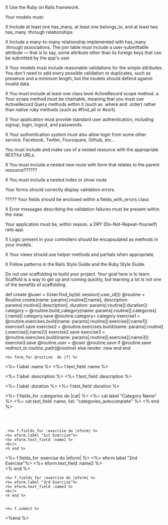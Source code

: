 

X Use the Ruby on Rails framework.

Your models must:

X Include at least one has_many, at least one belongs_to, and at least two has_many :through relationships

X Include a many-to-many relationship implemented with has_many :through associations. The join table must include a user-submittable attribute — that is to say, some attribute other than its foreign keys that can be submitted by the app's user

X Your models must include reasonable validations for the simple attributes. You don't need to add every possible validation or duplicates, such as presence and a minimum length, but the models should defend against invalid data.

X You must include at least one class level ActiveRecord scope method. a. Your scope method must be chainable, meaning that you must use ActiveRecord Query methods within it (such as .where and .order) rather than native ruby methods (such as #find_all or #sort).

X Your application must provide standard user authentication, including signup, login, logout, and passwords.

X Your authentication system must also allow login from some other service. Facebook, Twitter, Foursquare, Github, etc...

You must include and make use of a nested resource with the appropriate RESTful URLs.

X You must include a nested new route with form that relates to the parent resource??????

X You must include a nested index or show route

Your forms should correctly display validation errors.

????? Your fields should be enclosed within a fields_with_errors class

X Error messages describing the validation failures must be present within the view.

Your application must be, within reason, a DRY (Do-Not-Repeat-Yourself) rails app.

X Logic present in your controllers should be encapsulated as methods in your models.

X Your views should use helper methods and partials when appropriate.

X Follow patterns in the Rails Style Guide and the Ruby Style Guide.

Do not use scaffolding to build your project. Your goal here is to learn. Scaffold is a way to get up and running quickly, but learning a lot is not one of the benefits of scaffolding.




def create 
        @user = (User.find_by(id: session[:user_id]))
        @routine = Routine.create(name: params[:routine][:name], description: params[:routine][:description], duration: params[:routine][:duration])
        category = @routine.build_category(name: params[:routine][:categories][:name])
        category.save 
        @routine.category= category
        exercise1 = @routine.exercises.build(name: params[:routine][:exercise][:name1])
        exercise1.save 
        exercise2 = @routine.exercises.build(name: params[:routine][:exercise][:name2])
        exercise2.save 
        exercise3 = @routine.exercises.build(name: params[:routine][:exercise][:name3])
        exercise3.save 
        @routine.user = @user 
        @routine.save 
        if @routine.save
        redirect_to routine_path(@routine)
        else 
            render :new 
        end 
    end 







    <%= form_for @routine  do |f| %>

  <%= f.label :name %>
<%= f.text_field :name %>

<%= f.label :description %>
<%= f.text_field :description %>

<%= f.label :duration %>
<%= f.text_field :duration %>

<%= f.fields_for :categories do |cat| %>
<%= cat.label "Category Name" %>
<%= cat.text_field :name, list: "categories_autocomplete" %>
  <datalist id="categories_autocomplete">
    <% Category.all.each do |category| %>
      <option value="<%= category.name %>">
    <% end %>
  </datalist>
  <% end %>

  <br/>
  <br/>

     <%= f.fields_for :exercise do |eform| %>
    <%= eform.label "1st Exercise"%>
    <%= eform.text_field :name1 %>
    <br/>
    <% end %>
    
   <%= f.fields_for :exercise do |eform| %>
    <%= eform.label "2nd Exercise"%>
    <%= eform.text_field :name2 %>
    <br/>
    <% end %>

    <%= f.fields_for :exercise do |eform| %>
    <%= eform.label "3rd Exercise"%>
    <%= eform.text_field :name3 %>
    <br/>
    <% end %>
  

    <%= f.submit %>
<%end %>
<br>